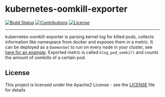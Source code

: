# kubernetes-oomkill-exporter

[![Build Status](https://travis-ci.org/sapcc/kubernetes-oomkill-exporter.svg?branch=master)](https://travis-ci.org/sapcc/kubernetes-oomkill-exporter)
[![Contributions](https://img.shields.io/badge/contributions-welcome-brightgreen.svg)](https://travis-ci.org/sapcc/kubernetes-oomkill-exporter.svg?branch=master)
[![License](https://img.shields.io/badge/license-Apache-blue.svg)](http://www.apache.org/licenses/LICENSE-2.0.txt)

----

kubernetes-oomkill-exporter is parsing kernel log for killed pods, collects information like namespace from docker and exposes them in a metric. It can be deployed as a `DaemonSet` to run on every node in your cluster, see [here for an example](yaml/oomkill-exporter.yaml). Exported metric is called `klog_pod_oomkill` and counts the amount of oomkills of a certain pod.



## License
This project is licensed under the Apache2 License - see the [LICENSE](LICENSE) file for details
